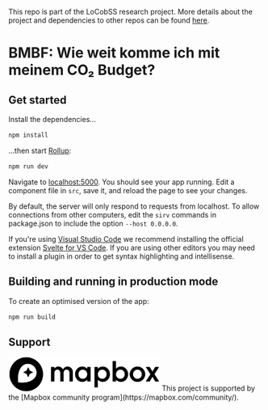 This repo is part of the LoCobSS research project. More details about the project and dependencies to other repos can be found [here](https://github.com/sebastian-meier/LoCobSS-documentation).

# BMBF: Wie weit komme ich mit meinem CO₂ Budget?

## Get started

Install the dependencies...

```bash
npm install
```

...then start [Rollup](https://rollupjs.org):

```bash
npm run dev
```

Navigate to [localhost:5000](http://localhost:5000). You should see your app running. Edit a component file in `src`, save it, and reload the page to see your changes.

By default, the server will only respond to requests from localhost. To allow connections from other computers, edit the `sirv` commands in package.json to include the option `--host 0.0.0.0`.

If you're using [Visual Studio Code](https://code.visualstudio.com/) we recommend installing the official extension [Svelte for VS Code](https://marketplace.visualstudio.com/items?itemName=svelte.svelte-vscode). If you are using other editors you may need to install a plugin in order to get syntax highlighting and intellisense.

## Building and running in production mode

To create an optimised version of the app:

```bash
npm run build
```

## Support

<img src="https://github.com/sebastian-meier/locobss-story-mobility/blob/main/public/data/mapbox-logo-black.svg" style="fill:currentColor; width:300px;" alt="Mapbox" />
This project is supported by the [Mapbox community program](https://mapbox.com/community/).
